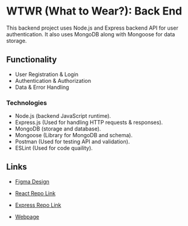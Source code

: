 # WTWR (What to Wear?): Back End 

This backend project uses Node.js and Express backend API for user authentication. It also uses MongoDB along with Mongoose for data storage.

## Functionality

- User Registration & Login
- Authentication & Authorization 
- Data & Error Handling

### Technologies

- Node.js (backend JavaScript runtime).
- Express.js (Used for handling HTTP requests & responses).
- MongoDB (storage and database).
- Mongoose (Library for MongoDB and schema).
- Postman (Used for testing API and validation).
- ESLint (Used for code quaility). 

## Links

- [Figma Design](https://www.figma.com/file/DTojSwldenF9UPKQZd6RRb/Sprint-10%3A-WTWR)

- [React Repo Link](https://github.com/vanglor82/se_project_react.git)

- [Express Repo Link](https://github.com/vanglor82/se_project_express.git)

- [Webpage](https://vanglor-wtwr.jumpingcrab.com/)



